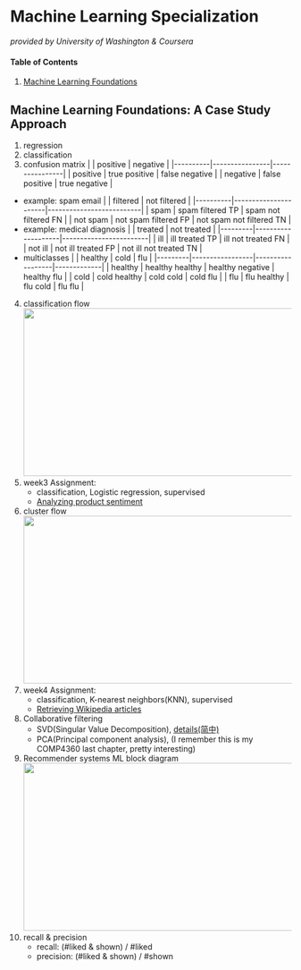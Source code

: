 # Machine Learning Specialization 
_provided by University of Washington & Coursera_
#### Table of Contents
1. [Machine Learning Foundations](#anchor_1)<br/>

## Machine Learning Foundations: A Case Study Approach<a name="anchor_1"></a>
1. regression
2. classification
3. confusion matrix
    |          | positive       | negative       |
    |----------|----------------|----------------|
    | positive | true positive  | false negative |
    | negative | false positive | true negative  |
  - example: spam email
    |          | filtered             | not filtered             | 
    |----------|----------------------|--------------------------|
    | spam     | spam filtered TP     | spam not filtered FN     |
    | not spam | not spam filtered FP | not spam not filtered TN |
  - example: medical diagnosis
    |         | treated            | not treated            | 
    |---------|--------------------|------------------------|
    | ill     | ill treated TP     | ill not treated FN     | 
    | not ill | not ill treated FP | not ill not treated TN |
  - multiclasses
    |         | healthy         | cold             | flu         |
    |---------|-----------------|------------------|-------------|
    | healthy | healthy healthy | healthy negative | healthy flu |
    | cold    | cold healthy    | cold cold        | cold flu    | 
    | flu     | flu healthy     | flu cold         | flu flu     |
4. classification flow
    <br><img src="https://github.com/Makiato1999/note-ML/blob/main/image/foundation/week3.png"  width="500" height="300">
5. week3 Assignment: 
    - classification, Logistic regression, supervised
    - [Analyzing product sentiment](https://github.com/Makiato1999/note-ML/tree/main/Foundations/Week3)
6. cluster flow
    <br><img src="https://github.com/Makiato1999/note-ML/blob/main/image/foundation/week4.png"  width="500" height="300">
7. week4 Assignment: 
    - classification, K-nearest neighbors(KNN), supervised
    - [Retrieving Wikipedia articles](https://github.com/Makiato1999/note-ML/tree/main/Foundations/Week4)
8. Collaborative filtering
    - SVD(Singular Value Decomposition), [details(简中)](https://www.cnblogs.com/pinard/p/6251584.html)
    - PCA(Principal component analysis), (I remember this is my COMP4360 last chapter, pretty interesting)
9. Recommender systems ML block diagram
    <br><img src="https://github.com/Makiato1999/note-ML/blob/main/image/foundation/week5.png"  width="500" height="300">
1. recall & precision
    - recall: (#liked & shown) / #liked
    - precision: (#liked & shown) / #shown
